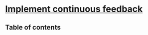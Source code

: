 # [Implement continuous feedback](https://learn.microsoft.com/en-us/training/paths/az-400-implement-continuous-feedback/)

## Table of contents

